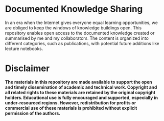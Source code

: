 # Documented Knowledge Sharing
In an era when the Internet gives everyone equal learning opportunities, we are obliged to keep the windows of knowledge buildings open.
This repository enables open access to the documented knowledge created or summarised by me and my collaborators. The content is organized into different categories, such as publications, with potential future additions like lecture notebooks.

# Disclaimer
**The materials in this repository are made available to support the open and timely dissemination of academic and technical work. Copyright and all related rights to these materials are retained by the original copyright holders. Educational use is fully encouraged and supported, especially in under-resourced regions. However, redistribution for profits or commercial use of these materials is prohibited without explicit permission of the authors.**
